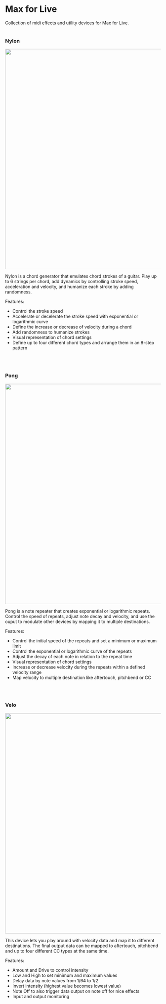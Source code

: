 # Max for Live
Collection of midi effects and utility devices for Max for Live.
<br>
<br>


### Nylon

<img src="https://raw.githubusercontent.com/cvolm/max/master/Images/nylon.png" width="712">

Nylon is a chord generator that emulates chord strokes of a guitar. Play up to 6 strings per chord, add dynamics by controlling stroke speed, acceleration and velocity, and humanize each stroke by adding randomness.

Features:
* Control the stroke speed
* Accelerate or decelerate the stroke speed with exponential or logarithmic curve
* Define the increase or decrease of velocity during a chord
* Add randomness to humanize strokes
* Visual representation of chord settings
* Define up to four different chord types and arrange them in an 8-step pattern
<br>
<br>


### Pong

<img src="https://raw.githubusercontent.com/cvolm/max/master/Images/pong.png" width="712">

Pong is a note repeater that creates exponential or logarithmic repeats. Control the speed of repeats, adjust note decay and velocity, and use the ouput to modulate other devices by mapping it to multiple destinations. 

Features:
* Control the initial speed of the repeats and set a minimum or maximum limit
* Control the exponential or logarithmic curve of the repeats
* Adjust the decay of each note in relation to the repeat time
* Visual representation of chord settings
* Increase or decrease velocity during the repeats within a defined velocity range
* Map velocity to multiple destination like aftertouch, pitchbend or CC
<br>
<br>


### Velo

<img src="https://raw.githubusercontent.com/cvolm/max/master/Images/velo.png" width="712">

This device lets you play around with velocity data and map it to different destinations. The final output data can be mapped to aftertouch, pitchbend and up to four different CC types at the same time.

Features:
* Amount and Drive to control intensity
* Low and High to set minimum and maximum values
* Delay data by note values from 1/64 to 1/2
* Invert intensity (highest value becomes lowest value)
* Note Off to also trigger data output on note off for nice effects
* Input and output monitoring
<br>
<br>
